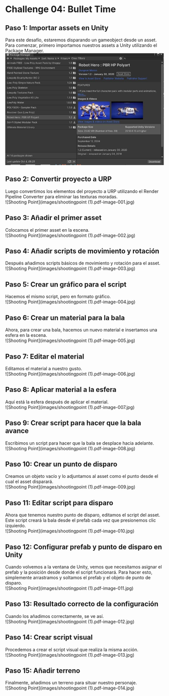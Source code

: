
# Challenge 04: Bullet Time

## Paso 1: Importar assets en Unity
Para este desafío, estaremos disparando un gameobject desde un asset. Para comenzar, primero importamos nuestros assets a Unity utilizando el Package Manager.  
![Shooting Point](images/shootingpoint(1).pdf-image-000.jpg)

## Paso 2: Convertir proyecto a URP
Luego convertimos los elementos del proyecto a URP utilizando el Render Pipeline Converter para eliminar las texturas moradas.  
![Shooting Point](images/shootingpoint (1).pdf-image-001.jpg)

## Paso 3: Añadir el primer asset
Colocamos el primer asset en la escena.  
![Shooting Point](images/shootingpoint (1).pdf-image-002.jpg)

## Paso 4: Añadir scripts de movimiento y rotación
Después añadimos scripts básicos de movimiento y rotación para el asset.  
![Shooting Point](images/shootingpoint (1).pdf-image-003.jpg)

## Paso 5: Crear un gráfico para el script
Hacemos el mismo script, pero en formato gráfico.  
![Shooting Point](images/shootingpoint (1).pdf-image-004.jpg)

## Paso 6: Crear un material para la bala
Ahora, para crear una bala, hacemos un nuevo material e insertamos una esfera en la escena.  
![Shooting Point](images/shootingpoint (1).pdf-image-005.jpg)

## Paso 7: Editar el material
Editamos el material a nuestro gusto.  
![Shooting Point](images/shootingpoint (1).pdf-image-006.jpg)

## Paso 8: Aplicar material a la esfera
Aquí está la esfera después de aplicar el material.  
![Shooting Point](images/shootingpoint (1).pdf-image-007.jpg)

## Paso 9: Crear script para hacer que la bala avance
Escribimos un script para hacer que la bala se desplace hacia adelante.  
![Shooting Point](images/shootingpoint (1).pdf-image-008.jpg)

## Paso 10: Crear un punto de disparo
Creamos un objeto vacío y lo adjuntamos al asset como el punto desde el cual el asset disparará.  
![Shooting Point](images/shootingpoint (1).pdf-image-009.jpg)

## Paso 11: Editar script para disparo
Ahora que tenemos nuestro punto de disparo, editamos el script del asset. Este script creará la bala desde el prefab cada vez que presionemos clic izquierdo.  
![Shooting Point](images/shootingpoint (1).pdf-image-010.jpg)

## Paso 12: Configurar prefab y punto de disparo en Unity
Cuando volvemos a la ventana de Unity, vemos que necesitamos asignar el prefab y la posición desde donde el script funcionará. Para hacer esto, simplemente arrastramos y soltamos el prefab y el objeto de punto de disparo.  
![Shooting Point](images/shootingpoint (1).pdf-image-011.jpg)

## Paso 13: Resultado correcto de la configuración
Cuando los añadimos correctamente, se ve así.  
![Shooting Point](images/shootingpoint (1).pdf-image-012.jpg)

## Paso 14: Crear script visual
Procedemos a crear el script visual que realiza la misma acción.  
![Shooting Point](images/shootingpoint (1).pdf-image-013.jpg)

## Paso 15: Añadir terreno
Finalmente, añadimos un terreno para situar nuestro personaje.  
![Shooting Point](images/shootingpoint (1).pdf-image-014.jpg)

